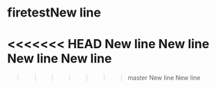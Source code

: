 # firetestNew line
<<<<<<< HEAD
New line
New line
New line
New line
=======
>>>>>>> master
New line
New line
